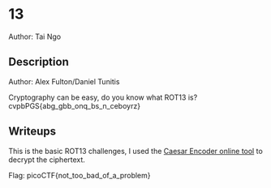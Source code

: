# 13
Author: Tai Ngo

## Description
Author: Alex Fulton/Daniel Tunitis

Cryptography can be easy, do you know what ROT13 is? cvpbPGS{abg_gbb_onq_bs_n_ceboyrz}

## Writeups

This is the basic ROT13 challenges, I used the [Caesar Encoder online tool](https://www.dcode.fr/caesar-cipher) to decrypt the ciphertext.

Flag: picoCTF{not_too_bad_of_a_problem}